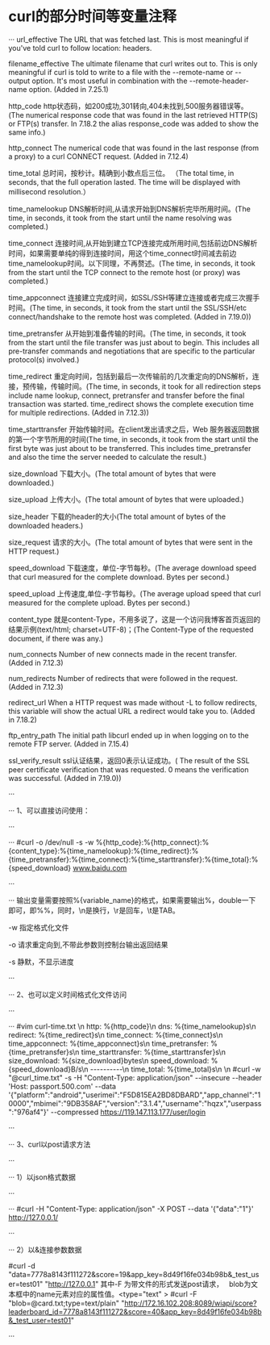 # curl的部分时间等变量注释

···
url_effective The URL that was fetched last. This is most meaningful if you've told curl to follow location: headers.

filename_effective The ultimate filename that curl writes out to. This is only meaningful if curl is told to write to a file with the --remote-name or --output option. It's most useful in combination with the --remote-header-name option. (Added in 7.25.1)

http_code http状态码，如200成功,301转向,404未找到,500服务器错误等。(The numerical response code that was found in the last retrieved HTTP(S) or FTP(s) transfer. In 7.18.2 the alias response_code was added to show the same info.)

http_connect The numerical code that was found in the last response (from a proxy) to a curl CONNECT request. (Added in 7.12.4)

time_total 总时间，按秒计。精确到小数点后三位。 （The total time, in seconds, that the full operation lasted. The time will be displayed with millisecond resolution.）

time_namelookup DNS解析时间,从请求开始到DNS解析完毕所用时间。(The time, in seconds, it took from the start until the name resolving was completed.)

time_connect 连接时间,从开始到建立TCP连接完成所用时间,包括前边DNS解析时间，如果需要单纯的得到连接时间，用这个time_connect时间减去前边time_namelookup时间。以下同理，不再赘述。(The time, in seconds, it took from the start until the TCP connect to the remote host (or proxy) was completed.)

time_appconnect 连接建立完成时间，如SSL/SSH等建立连接或者完成三次握手时间。(The time, in seconds, it took from the start until the SSL/SSH/etc connect/handshake to the remote host was completed. (Added in 7.19.0))

time_pretransfer 从开始到准备传输的时间。(The time, in seconds, it took from the start until the file transfer was just about to begin. This includes all pre-transfer commands and negotiations that are specific to the particular protocol(s) involved.)

time_redirect 重定向时间，包括到最后一次传输前的几次重定向的DNS解析，连接，预传输，传输时间。(The time, in seconds, it took for all redirection steps include name lookup, connect, pretransfer and transfer before the final transaction was started. time_redirect shows the complete execution time for multiple redirections. (Added in 7.12.3))

time_starttransfer 开始传输时间。在client发出请求之后，Web 服务器返回数据的第一个字节所用的时间(The time, in seconds, it took from the start until the first byte was just about to be transferred. This includes time_pretransfer and also the time the server needed to calculate the result.)

size_download 下载大小。(The total amount of bytes that were downloaded.)

size_upload 上传大小。(The total amount of bytes that were uploaded.)

size_header  下载的header的大小(The total amount of bytes of the downloaded headers.)

size_request 请求的大小。(The total amount of bytes that were sent in the HTTP request.)

speed_download 下载速度，单位-字节每秒。(The average download speed that curl measured for the complete download. Bytes per second.)

speed_upload 上传速度,单位-字节每秒。(The average upload speed that curl measured for the complete upload. Bytes per second.)

content_type 就是content-Type，不用多说了，这是一个访问我博客首页返回的结果示例(text/html; charset=UTF-8)；(The Content-Type of the requested document, if there was any.)

num_connects Number of new connects made in the recent transfer. (Added in 7.12.3)

num_redirects Number of redirects that were followed in the request. (Added in 7.12.3)

redirect_url When a HTTP request was made without -L to follow redirects, this variable will show the actual URL a redirect would take you to. (Added in 7.18.2)

ftp_entry_path The initial path libcurl ended up in when logging on to the remote FTP server. (Added in 7.15.4)

ssl_verify_result ssl认证结果，返回0表示认证成功。( The result of the SSL peer certificate verification that was requested. 0 means the verification was successful. (Added in 7.19.0))

···

···
1、可以直接访问使用：

···

···
#curl -o /dev/null -s -w %{http_code}:%{http_connect}:%{content_type}:%{time_namelookup}:%{time_redirect}:%{time_pretransfer}:%{time_connect}:%{time_starttransfer}:%{time_total}:%{speed_download} www.baidu.com

···

···
输出变量需要按照%{variable_name}的格式，如果需要输出%，double一下即可，即%%，同时，\n是换行，\r是回车，\t是TAB。 


-w 指定格式化文件

-o 请求重定向到,不带此参数则控制台输出返回结果

-s 静默，不显示进度

···

···
2、也可以定义时间格式化文件访问

···

···
#vim  curl-time.txt 
\n
    	      http: %{http_code}\n
               dns: %{time_namelookup}s\n
          redirect: %{time_redirect}s\n
      time_connect: %{time_connect}s\n
   time_appconnect: %{time_appconnect}s\n
  time_pretransfer: %{time_pretransfer}s\n
time_starttransfer: %{time_starttransfer}s\n
     size_download: %{size_download}bytes\n
    speed_download: %{speed_download}B/s\n
                  ----------\n
        time_total: %{time_total}s\n
\n
#curl -w "@curl_time.txt"  -s  -H "Content-Type: application/json" --insecure --header 'Host: passport.500.com' --data '{"platform":"android","userimei":"F5D815EA2BD8DBARD","app_channel":"10000","mbimei":"9DB358AF","version":"3.1.4","username":"hqzx","userpass":"976af4"}' --compressed https://119.147.113.177/user/login

···

···
3、curl以post请求方法

···

···
1）以json格式数据


···

···
#curl -H "Content-Type: application/json" -X POST  --data '{"data":"1"}'  http://127.0.0.1/

···

···
2）以&连接参数数据


#curl -d "data=7778a8143f111272&score=19&app_key=8d49f16fe034b98b&_test_user=test01" "http://127.0.0.1"
其中-F 为带文件的形式发送post请求，   blob为文本框中的name元素对应的属性值。<type="text" >
#curl  -F "blob=@card.txt;type=text/plain"  "http://172.16.102.208:8089/wiapi/score?leaderboard_id=7778a8143f111272&score=40&app_key=8d49f16fe034b98b&_test_user=test01" 

···